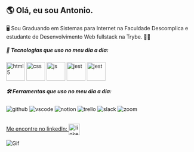  ## 🌎 Olá, eu sou Antonio.

🖥️ Sou Graduando em Sistemas para Internet na Faculdade Descomplica e estudante de Desenvolvimento Web fullstack na Trybe. 🧑‍💻

##### 🦾 Tecnologias que uso no meu dia a dia:
  
  <div>
  <img align="center" alt="html5" width=50px src="https://cdn.worldvectorlogo.com/logos/html-1.svg" />
  <img align="center" alt="css" width=50px src="https://cdn.worldvectorlogo.com/logos/css-3.svg" />
  <img align="center" alt="js" width=50px src="https://cdn.worldvectorlogo.com/logos/javascript-1.svg" />
  <img align="center" alt="jest" width=50px src="https://cdn.worldvectorlogo.com/logos/jest-2.svg" />
  <img align="center" alt="jest" width=50px src="https://cdn.worldvectorlogo.com/logos/bootstrap-4.svg" />
  </div> 
  
##### 🛠️ Ferramentas que uso no meu dia a dia: 

  <div>
  <img align="center" alt="github" src="https://img.shields.io/badge/GitHub-100000?style=for-the-badge&logo=github&logoColor=white" />
  <img align="center" alt="vscode" src="https://img.shields.io/badge/Visual_Studio_Code-0078D4?style=for-the-badge&logo=visual%20studio%20code&logoColor=white" />
  <img align="center" alt="notion" src="https://img.shields.io/badge/Notion-000000?style=for-the-badge&logo=notion&logoColor=white" />
  <img align="center" alt="trello" src="https://img.shields.io/badge/Trello-0052CC?style=for-the-badge&logo=trello&logoColor=white" />
  <img align="center" alt="slack" src="https://img.shields.io/badge/Slack-4A154B?style=for-the-badge&logo=slack&logoColor=white" />
  <img align="center" alt="zoom" src="https://img.shields.io/badge/Zoom-2D8CFF?style=for-the-badge&logo=zoom&logoColor=white" />
  </div> <br/>
  
  
  [Me encontre no linkedIn: <img align="center" alt="linkedin" width=30px src="https://cdn.worldvectorlogo.com/logos/linkedin-icon-2.svg" /> ](https://www.linkedin.com/in/antoniocunhadev/)



          
![Gif](https://media0.giphy.com/media/iIqmM5tTjmpOB9mpbn/giphy.gif?cid=ecf05e47c2z71cdo1lzgtgf4nznv2chniyt79in7eqt3bxes&rid=giphy.gif&ct=g)
